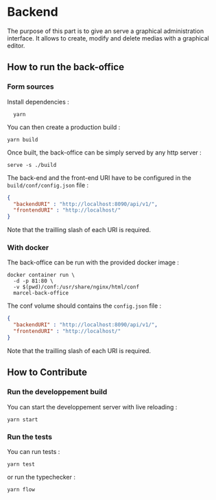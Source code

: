 # Backend

The purpose of this part is to give an serve a graphical administration interface. It allows to create, modify and delete medias with a graphical editor.

## How to run the back-office

### Form sources

Install dependencies :

```shell
  yarn
```

You can then create a production build :

```shell
yarn build
```

Once built, the back-office can be simply served by any http server :

```shel
serve -s ./build
```

The back-end and the front-end URI have to be configured in the `build/conf/config.json` file :

```json
{
  "backendURI" : "http://localhost:8090/api/v1/",
  "frontendURI" : "http://localhost/"
}
```

Note that the trailling slash of each URI is required.

### With docker

The back-office can be run with the provided docker image :

```shell
docker container run \
  -d -p 81:80 \
  -v $(pwd)/conf:/usr/share/nginx/html/conf
  marcel-back-office
```

The conf volume should contains the `config.json` file :

```json
{
  "backendURI" : "http://localhost:8090/api/v1/",
  "frontendURI" : "http://localhost/"
}
```

Note that the trailling slash of each URI is required.

## How to Contribute

### Run the developpement build

You can start the developpement server with live reloading :

```shell
yarn start
```

### Run the tests

You can run tests :

```shell
yarn test
```

or run the typechecker :
```shell
yarn flow
```

